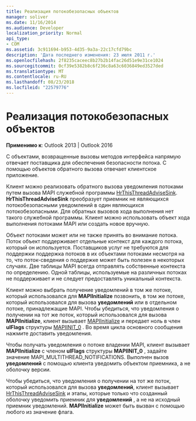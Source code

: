 ```yaml
---
title: Реализация потокобезопасных объектов
manager: soliver
ms.date: 11/16/2014
ms.audience: Developer
localization_priority: Normal
api_type:
- COM
ms.assetid: 3c911694-b953-4d35-9a3a-22c17cfd79bc
description: 'Дата последнего изменения: 23 июля 2011 г.'
ms.openlocfilehash: 2f8235caceec8b27b2b14fac26d51e9e31ce1024
ms.sourcegitcommit: 0cf39e5382b8c6f236c8a63c6036849ed3527ded
ms.translationtype: MT
ms.contentlocale: ru-RU
ms.lasthandoff: 08/23/2018
ms.locfileid: "22579776"
---
```

# <a name="implementing-thread-safe-objects"></a>Реализация потокобезопасных объектов

  
  
**Применимо к**: Outlook 2013 | Outlook 2016 
  
С объектами, возвращенные вызовы методов интерфейса напрямую отвечает поставщика для обеспечения безопасности потока. С помощью объектов обратного вызова отвечает клиентское приложение.
  
Клиент можно реализовать обратного вызова уведомления потоками путем вызова MAPI служебной программы [HrThisThreadAdviseSink](hrthisthreadadvisesink.md). **HrThisThreadAdviseSink** преобразует приемник не являющихся потокобезопасными уведомлений в один являющихся потокобезопасными. Для обратных вызовов хода выполнения нет такого служебной программы. Клиент можно использовать объект хода выполнения потоками MAPI или создать новое вручную. 
  
Объект потоками может или не также принять во внимание потока. Поток объект поддерживает отдельные контекст для каждого потока, который он используется. Поставщиков услуг не требуются для поддержки поддержка потоков в их объектами потоками несмотря на то, что поток-сведения о поддержке может быть полезен в некоторых случаях. Две таблицы MAPI всегда отправлять собственные контекста по определению. Одной таблицы, используемые на различных потоках не поддерживает и не следует предоставлять уникальный контекста.
  
Клиент можно выбрать получение уведомлений в том же потоке, который использовался для **MAPIInitialize** позвонить, в том же потоке, который использовался для вызова **уведомлений** или в отдельном потоке, принадлежащие MAPI. Чтобы убедиться, что уведомления о получении на тот же поток, который использовался для вызова **MAPIInitialize**, клиент вызывает [MAPIInitialize](mapiinitialize.md) и передает ноль в член **ulFlags** структуры [MAPIINIT_0](mapiinit_0.md) . Во время цикла основного сообщения нажмите доставить уведомления. 
  
Чтобы получать уведомления о потоке владении MAPI, клиент вызывает **MAPIInitialize** с членом **ulFlags** структуры **MAPIINIT_0** , задайте значение MAPI_MULTITHREAD_NOTIFICATIONS. Выполнен вызов **уведомлений** с помощью клиента уведомить объектом приемника, а не оболочку версии. 
  
Чтобы убедиться, что уведомления о получении на тот же поток, который использовался для вызова **уведомлений**, клиент вызывает [HrThisThreadAdviseSink](hrthisthreadadvisesink.md) и этапы, которые только что созданный оболочку уведомить приемник для **уведомлений** , а не на исходный приемник уведомлений. **MAPIInitialize** может быть вызван с помощью любого из значение флага. 
  

